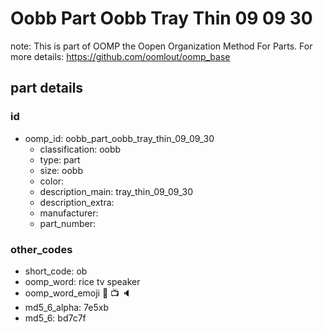 # Oobb Part Oobb Tray Thin 09 09 30  

note: This is part of OOMP the Oopen Organization Method For Parts. For more details: https://github.com/oomlout/oomp_base

##  part details





### id
* oomp_id: oobb_part_oobb_tray_thin_09_09_30
  * classification: oobb
  * type: part
  * size: oobb
  * color: 
  * description_main: tray_thin_09_09_30
  * description_extra: 
  * manufacturer: 
  * part_number: 

### other_codes
* short_code: ob
* oomp_word: rice tv speaker
* oomp_word_emoji :rice: :tv: :speaker:
* md5_6_alpha: 7e5xb
* md5_6: bd7c7f